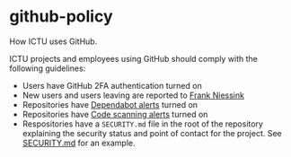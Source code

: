 # github-policy

How ICTU uses GitHub.

ICTU projects and employees using GitHub should comply with the following guidelines:

- Users have GitHub 2FA authentication turned on
- New users and users leaving are reported to [Frank Niessink](@fniessink)
- Repositories have [Dependabot alerts](https://docs.github.com/en/code-security/dependabot/dependabot-alerts/about-dependabot-alerts) turned on
- Repositories have [Code scanning alerts](https://docs.github.com/en/code-security/code-scanning/automatically-scanning-your-code-for-vulnerabilities-and-errors/about-code-scanning) turned on
- Respositories have a `SECURITY.md` file in the root of the repository explaining the security status and point of contact for the project. See [SECURITY.md](SECURITY.md) for an example.
